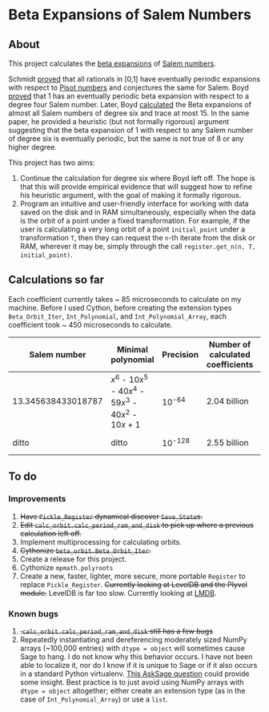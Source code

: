 # Beta Expansions of Salem Numbers

## About

This project calculates the [beta expansions](https://en.wikipedia.org/wiki/Non-integer_base_of_numeration) of [Salem numbers](https://en.wikipedia.org/wiki/Salem_number). 

Schmidt [proved](https://londmathsoc.onlinelibrary.wiley.com/doi/abs/10.1112/blms/12.4.269) that all rationals in [0,1] have eventually periodic expansions with respect to [Pisot numbers](https://en.wikipedia.org/wiki/Pisot%E2%80%93Vijayaraghavan_number) and conjectures the same for Salem. Boyd [proved](https://www.degruyter.com/document/doi/10.1515/9783110852790.57/html) that 1 has an eventually periodic beta expansion with respect to a degree four Salem number. Later, Boyd [calculated](https://www.ams.org/journals/mcom/1996-65-214/S0025-5718-96-00700-4/S0025-5718-96-00700-4.pdf) the Beta expansions of almost all Salem numbers of degree six and trace at most 15. In the same paper, he provided a heuristic (but not formally rigorous) argument suggesting that the beta expansion of 1 with respect to any Salem number of degree six is eventually periodic, but the same is not true of 8 or any higher degree.  

This project has two aims:

1. Continue the calculation for degree six where Boyd left off. The hope is that this will provide empirical evidence that will suggest how to refine his heuristic argument, with the goal of making it formally rigorous.
2. Program an intuitive and user-friendly interface for working with data saved on the disk and in RAM simultaneously, especially when the data is the orbit of a point under a fixed transformation. For example, if the user is calculating a very long orbit of a point `initial_point` under a transformation `T`, then they can request the `n`-th iterate from the disk or RAM, wherever it may be, simply through the call `register.get_n(n, T, initial_point)`.

## Calculations so far

Each coefficient currently takes ~ 85 microseconds to calculate on my machine. Before I used Cython, before creating the extension types `Beta_Orbit_Iter`, `Int_Polynomial`, and `Int_Polynomial_Array`, each coefficient took ~ 450 microseconds to calculate.

| Salem number       | Minimal polynomial                                                                                          | Precision        | Number of calculated coefficients | Status                    |
| -------------------|-------------------------------------------------------------------------------------------------------------|------------------|---------------------------------- | ------------------------- |
| 13.345638433018787 | *x*<sup>6</sup> - 10*x*<sup>5</sup> - 40*x*<sup>4</sup> - 59*x*<sup>3</sup> - 40*x*<sup>2</sup> - 10*x* + 1 | 10<sup>-64</sup> | 2.04 billion                      | orbit ran into an integer |
| ditto              | ditto                                                                                                       | 10<sup>-128</sup>| 2.55 billion                      | periodicity unknown       |

## To do

### Improvements

1. ~~Have `Pickle_Register` dynamical discover `Save_State`s.~~
2. ~~Edit `calc_orbit.calc_period_ram_and_disk` to pick up where a previous calculation left off.~~
3. Implement multiprocessing for calculating orbits.
4. ~~Cythonize `beta_orbit.Beta_Orbit_Iter`.~~
5. Create a release for this project.
6. Cythonize `mpmath.polyroots`
7. Create a new, faster, lighter, more secure, more portable `Register` to replace `Pickle_Register`. ~~Currently looking at LevelDB and the Plyvel module.~~ LevelDB is far too slow. Currently looking at [LMDB](https://en.wikipedia.org/wiki/Lightning_Memory-Mapped_Database).

### Known bugs

1. ~~.`calc_orbit.calc_period_ram_and_disk` still has a few bugs~~
2. Repeatedly instantiating and dereferencing moderately sized NumPy arrays (~100,000 entries) with `dtype = object` will sometimes cause Sage to hang. I do not know why this behavior occurs. I have not been able to localize it, nor do I know if it is unique to Sage or if it also occurs in a standard Python virtualenv. [This AskSage question](https://ask.sagemath.org/question/53245/why-is-numpy-slower-inside-of-a-sage-notebook/) could provide some insight. Best practice is to just avoid using NumPy arrays with `dtype = object` altogether; either create an extension type (as in the case of `Int_Polynomial_Array`) or use a `list`.
